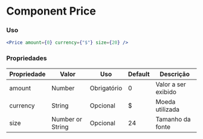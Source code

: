 # Component Price

### Uso

```jsx harmony
<Price amount={0} currency={"$"} size={20} />
```

### Propriedades

| Propriedade | Valor            | Uso         | Default | Descrição           |
| ----------- | ---------------- | ----------- | ------- | ------------------- |
| amount      | Number           | Obrigatório | 0       | Valor a ser exibido |
| currency    | String           | Opcional    | $       | Moeda utilizada     |
| size        | Number or String | Opcional    | 24      | Tamanho da fonte    |
